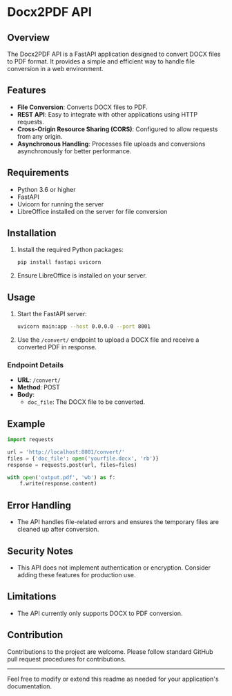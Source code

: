 # Docx2PDF API

## Overview
The Docx2PDF API is a FastAPI application designed to convert DOCX files to PDF format. It provides a simple and efficient way to handle file conversion in a web environment.

## Features
- **File Conversion**: Converts DOCX files to PDF.
- **REST API**: Easy to integrate with other applications using HTTP requests.
- **Cross-Origin Resource Sharing (CORS)**: Configured to allow requests from any origin.
- **Asynchronous Handling**: Processes file uploads and conversions asynchronously for better performance.

## Requirements
- Python 3.6 or higher
- FastAPI
- Uvicorn for running the server
- LibreOffice installed on the server for file conversion

## Installation
1. Install the required Python packages:
   ```bash
   pip install fastapi uvicorn
   ```
2. Ensure LibreOffice is installed on your server.

## Usage
1. Start the FastAPI server:
   ```bash
   uvicorn main:app --host 0.0.0.0 --port 8001
   ```
2. Use the `/convert/` endpoint to upload a DOCX file and receive a converted PDF in response.

### Endpoint Details
- **URL**: `/convert/`
- **Method**: POST
- **Body**: 
  - `doc_file`: The DOCX file to be converted.

## Example
```python
import requests

url = 'http://localhost:8001/convert/'
files = {'doc_file': open('yourfile.docx', 'rb')}
response = requests.post(url, files=files)

with open('output.pdf', 'wb') as f:
    f.write(response.content)
```

## Error Handling
- The API handles file-related errors and ensures the temporary files are cleaned up after conversion.

## Security Notes
- This API does not implement authentication or encryption. Consider adding these features for production use.

## Limitations
- The API currently only supports DOCX to PDF conversion.

## Contribution
Contributions to the project are welcome. Please follow standard GitHub pull request procedures for contributions.

---

Feel free to modify or extend this readme as needed for your application's documentation.
